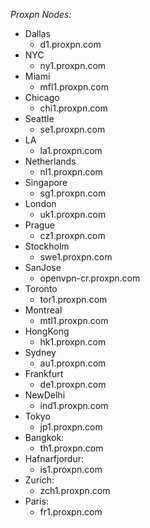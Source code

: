 _Proxpn Nodes:_

* Dallas
	*  d1.proxpn.com 
* NYC 		
	*  ny1.proxpn.com
* Miami 		
	*  mfl1.proxpn.com
* Chicago 	
	*  chi1.proxpn.com
* Seattle 	
	*  se1.proxpn.com
* LA
	*  la1.proxpn.com
* Netherlands
	*  nl1.proxpn.com
* Singapore
	*  sg1.proxpn.com
* London
	*  uk1.proxpn.com
* Prague
	*  cz1.proxpn.com
* Stockholm 
	*  swe1.proxpn.com
* SanJose	
	*  openvpn-cr.proxpn.com
* Toronto 
	*  tor1.proxpn.com
* Montreal 
	*  mtl1.proxpn.com
* HongKong 		
	*  hk1.proxpn.com
* Sydney 
	*  au1.proxpn.com
* Frankfurt 		
	*  de1.proxpn.com
* NewDelhi
	*  ind1.proxpn.com
* Tokyo
	*  jp1.proxpn.com
* Bangkok:
	*  th1.proxpn.com
* Hafnarfjordur:
	*  is1.proxpn.com
* Zurich: 
	*  zch1.proxpn.com
* Paris: 
	*  fr1.proxpn.com